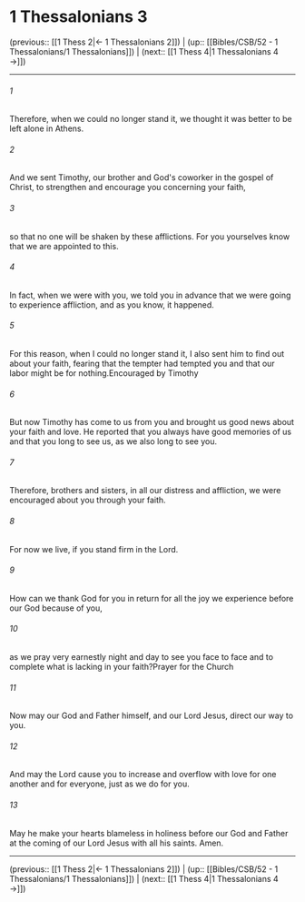 # 1 Thessalonians 3

(previous:: [[1 Thess 2|← 1 Thessalonians 2]]) | (up:: [[Bibles/CSB/52 - 1 Thessalonians/1 Thessalonians]]) | (next:: [[1 Thess 4|1 Thessalonians 4 →]])

***


###### 1 
Therefore, when we could no longer stand it, we thought it was better to be left alone in Athens. 

###### 2 
And we sent Timothy, our brother and God's coworker in the gospel of Christ, to strengthen and encourage you concerning your faith, 

###### 3 
so that no one will be shaken by these afflictions. For you yourselves know that we are appointed to this. 

###### 4 
In fact, when we were with you, we told you in advance that we were going to experience affliction, and as you know, it happened. 

###### 5 
For this reason, when I could no longer stand it, I also sent him to find out about your faith, fearing that the tempter had tempted you and that our labor might be for nothing.Encouraged by Timothy 

###### 6 
But now Timothy has come to us from you and brought us good news about your faith and love. He reported that you always have good memories of us and that you long to see us, as we also long to see you. 

###### 7 
Therefore, brothers and sisters, in all our distress and affliction, we were encouraged about you through your faith. 

###### 8 
For now we live, if you stand firm in the Lord. 

###### 9 
How can we thank God for you in return for all the joy we experience before our God because of you, 

###### 10 
as we pray very earnestly night and day to see you face to face and to complete what is lacking in your faith?Prayer for the Church 

###### 11 
Now may our God and Father himself, and our Lord Jesus, direct our way to you. 

###### 12 
And may the Lord cause you to increase and overflow with love for one another and for everyone, just as we do for you. 

###### 13 
May he make your hearts blameless in holiness before our God and Father at the coming of our Lord Jesus with all his saints. Amen.

***

(previous:: [[1 Thess 2|← 1 Thessalonians 2]]) | (up:: [[Bibles/CSB/52 - 1 Thessalonians/1 Thessalonians]]) | (next:: [[1 Thess 4|1 Thessalonians 4 →]])
